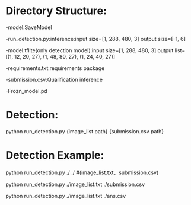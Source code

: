 # Directory Structure:
-model:SaveModel

-run_detection.py:inference:input size=[1, 288, 480, 3] output size=[-1, 6]

-model.tflite(only detection model):input size=[1, 288, 480, 3] output list=[(1, 12, 20, 27), (1, 48, 80, 27), (1, 24, 40, 27)]

-requirements.txt:requirements package

-submission.csv:Qualification inference

-Frozn_model.pd


# Detection:
python run_detection.py {image_list path} {submission.csv path}

# Detection Example:
python run_detection.py ./ ./ #(image_list.txt、submission.csv)

python run_detection.py ./image_list.txt ./submission.csv

python run_detection.py ./image_list.txt ./ans.csv
